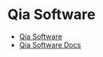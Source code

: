 # Qia Software

* [Qia Software](https://www.qiasoft.de/)
* [Qia Software Docs](https://docs.qiasoft.de/)
